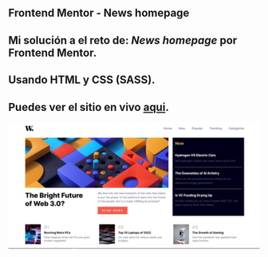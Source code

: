 **Frontend Mentor - News homepage**
---
Mi solución a el reto de: **_News homepage_** por Frontend Mentor. 
---
Usando HTML y CSS (SASS).
---
Puedes ver el sitio en vivo [aqui](https://dan-raccoon-69.github.io/News-homepage/).
---
![Captura del sitio terminado](Captura%20del%20sitio%20terminado.png)

